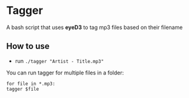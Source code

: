 # Tagger

A bash script that uses **eyeD3** to tag mp3 files based on their filename

## How to use
- run ``` ./tagger "Artist - Title.mp3" ```

You can run tagger for multiple files in a folder:
```
for file in *.mp3:
tagger $file 
```
